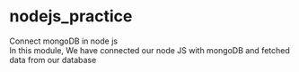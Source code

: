 # nodejs_practice
Connect mongoDB in node js<br>
In this module, We have connected our node JS with mongoDB and fetched data from our database